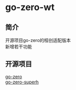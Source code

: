 # go-zero-wt
## 简介
开源项目go-zero的桓创适配版本  
新增若干功能  

## 开源项目
[go-zero](https://github.com/wuntsong-org/go-zero-plus)  
[go-zero-superh](https://github.com/SuperH-0630/go-zero)  